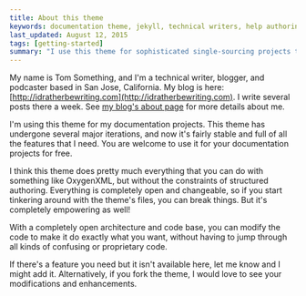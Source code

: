 ```yaml
---
title: About this theme
keywords: documentation theme, jekyll, technical writers, help authoring tools, hat replacements
last_updated: August 12, 2015
tags: [getting-started]
summary: "I use this theme for sophisticated single-sourcing projects that I work on as a professional technical writer."
---
```



My name is Tom Something, and I'm a technical writer, blogger, and podcaster based in San Jose, California. My blog is here: [http://idratherbewriting.com](http://idratherbewriting.com). I write several posts there a week. See [my blog's about page](http://idratherbewriting.com/aboutme/) for more details about me.

I'm using this theme for my documentation projects. This theme has undergone several major iterations, and now it's fairly stable and full of all the features that I need. You are welcome to use it for your documentation projects for free.

I think this theme does pretty much everything that you can do with something like OxygenXML, but without the constraints of structured authoring. Everything is completely open and changeable, so if you start tinkering around with the theme's files, you can break things. But it's completely empowering as well!

With a completely open architecture and code base, you can modify the code to make it do exactly what you want, without having to jump through all kinds of confusing or proprietary code.

If there's a feature you need but it isn't available here, let me know and I might add it. Alternatively, if you fork the theme, I would love to see your modifications and enhancements.

